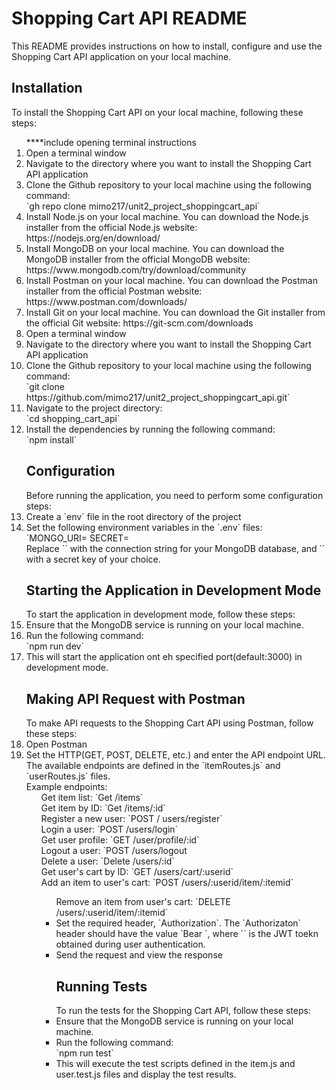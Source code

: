 <h1> Shopping Cart API README </h1>
This README provides instructions on how to install, configure and use the Shopping Cart API application on your local machine.

<h2>Installation</h2>
To install the Shopping Cart API on your local machine, following these steps:
<ol>
****include opening terminal instructions
    <li>Open a terminal window</li>
    <li>Navigate to the directory where you want to install the Shopping Cart API application</li>
    <li>Clone the Github repository to your local machine using the following command:
    <br> `gh repo clone mimo217/unit2_project_shoppingcart_api`
    <li>Install Node.js on your local machine. You can download the Node.js installer from the official Node.js website: https://nodejs.org/en/download/</li>
    <li>Install MongoDB on your local machine. You can download the MongoDB installer from the official MongoDB website: https://www.mongodb.com/try/download/community</li>
    <li>Install Postman on your local machine. You can download the Postman installer from the official Postman website: https://www.postman.com/downloads/</li>
    <li>Install Git on your local machine. You can download the Git installer from the official Git website: https://git-scm.com/downloads</li>
    <li>Open a terminal window</li>
    <li>Navigate to the directory where you want to install the Shopping Cart API application</li>

  <li>Clone the Github repository to your local machine using the following command:
  <br> `git clone https://github.com/mimo217/unit2_project_shoppingcart_api.git`
  </li>
  <li>Navigate to the project directory:
  <br>`cd shopping_cart_api`
  </li>
  <li>Install the dependencies by running the following command:
  <br> `npm install`
  </li>
  <h2>Configuration</h2>
  Before running the application, you need to perform some configuration steps:
  <li>Create a `env` file in the root directory of the project
  </li>
  <li>Set the following environment variables in the `.env` files:
  <br>`MONGO_URI=<your_mongodb_connection_string>
  SECRET=<your_secret_key>
  <br>Replace `<your_mongodb_connection_string>` with the connection string for your MongoDB database, and `<your_secret_key>` with a secret key of your choice.
  </li>
  <h2>Starting the Application in Development Mode</h2>
  To start the application in development mode, follow these steps:
  <li>Ensure that the MongoDB service is running on your local machine.</li>
  <li>Run the following command:
  <br>`npm run dev`
  <li>
  This will start the application ont eh specified port(default:3000) in development mode.
  <h2>Making API Request with Postman</h2>
  To make API requests to the Shopping Cart API using Postman, follow these steps:
  <li>Open Postman</li>
  <li>Set the HTTP(GET, POST, DELETE, etc.) and enter the API endpoint URL. The available endpoints are defined in the `itemRoutes.js` and `userRoutes.js` files.
  <br>Example endpoints:
  <ul>Get item list: `Get /items`</ul>
  <ul>Get item by ID: `Get /items/:id`</ul>
  <ul>Register a new user: `POST / users/register`</ul>
  <ul>Login a user: `POST /users/login`</ul>
  <ul>Get user profile: `GET /user/profile/:id`</ul>
  <ul>Logout a user: `POST /users/logout</ul>
  <ul>Delete a user: `Delete /users/:id`</ul>
  <ul>Get user's cart by ID: `GET /users/cart/:userid`</ul>
  <ul>Add an item to user's cart: `POST /users/:userid/item/:itemid`
  <ul>Remove an item from user's cart: `DELETE /users/:userid/item/:itemid`
  <li>Set the required header, `Authorization`. The `Authorizaton` header should have the value `Bear <token>`, where `<token>` is the JWT toekn obtained during user authentication.</li>
  <li>Send the request and view the response</li>

  <h2>Running Tests</h2>
  To run the tests for the Shopping Cart API, follow these steps:
  <li> Ensure that the MongoDB service is running on your local machine.</li>
  <li> Run the following command:
  <br> `npm run test`
  <li>This will execute the test scripts defined in the item.js and user.test.js files and display the test results.</li>

  <br>
</ol>
